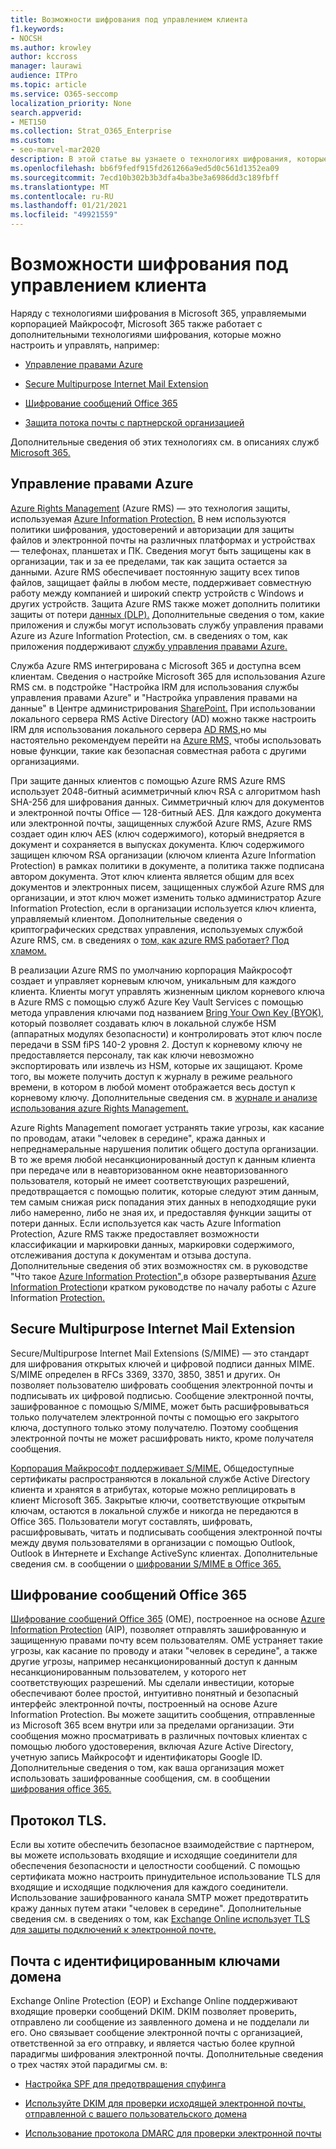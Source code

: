 ```yaml
---
title: Возможности шифрования под управлением клиента
f1.keywords:
- NOCSH
ms.author: krowley
author: kccross
manager: laurawi
audience: ITPro
ms.topic: article
ms.service: O365-seccomp
localization_priority: None
search.appverid:
- MET150
ms.collection: Strat_O365_Enterprise
ms.custom:
- seo-marvel-mar2020
description: В этой статье вы узнаете о технологиях шифрования, которые можно настраивать и управлять в Microsoft 365.
ms.openlocfilehash: bb6f9fedf915fd261266a9ed5d0c561d1352ea09
ms.sourcegitcommit: 7ecd10b302b3b3dfa4ba3be3a6986dd3c189fbff
ms.translationtype: MT
ms.contentlocale: ru-RU
ms.lasthandoff: 01/21/2021
ms.locfileid: "49921559"
---
```

# <a name="customer-managed-encryption-features"></a>Возможности шифрования под управлением клиента

Наряду с технологиями шифрования в Microsoft 365, управляемыми корпорацией Майкрософт, Microsoft 365 также работает с дополнительными технологиями шифрования, которые можно настроить и управлять, например:

- [Управление правами Azure](https://docs.microsoft.com/azure/information-protection/what-is-azure-rms)

- [Secure Multipurpose Internet Mail Extension](https://blogs.technet.com/b/exchange/archive/2014/12/15/how-to-configure-s-mime-in-office-365.aspx)

- [Шифрование сообщений Office 365](https://products.office.com/en-us/exchange/office-365-message-encryption)

- [Защита потока почты с партнерской организацией](https://docs.microsoft.com/exchange/mail-flow-best-practices/use-connectors-to-configure-mail-flow/set-up-connectors-for-secure-mail-flow-with-a-partner)

Дополнительные сведения об этих технологиях см. в описаниях служб [Microsoft 365.](https://technet.microsoft.com/library/office-365-service-descriptions.aspx)

## <a name="azure-rights-management"></a>Управление правами Azure

[Azure Rights Management](https://docs.microsoft.com/azure/information-protection/what-is-azure-rms) (Azure RMS) — это технология защиты, используемая [Azure Information Protection.](https://docs.microsoft.com/information-protection/understand-explore/what-is-information-protection) В нем используются политики шифрования, удостоверений и авторизации для защиты файлов и электронной почты на различных платформах и устройствах — телефонах, планшетах и ПК. Сведения могут быть защищены как в организации, так и за ее пределами, так как защита остается за данными. Azure RMS обеспечивает постоянную защиту всех типов файлов, защищает файлы в любом месте, поддерживает совместную работу между компанией и широкий спектр устройств с Windows и других устройств. Защита Azure RMS также может дополнить политики защиты от потери [данных (DLP).](https://docs.microsoft.com/exchange/security-and-compliance/data-loss-prevention/data-loss-prevention) Дополнительные сведения о том, какие приложения и службы могут использовать службу управления правами Azure из Azure Information Protection, см. в сведениях о том, как приложения поддерживают [службу управления правами Azure.](https://docs.microsoft.com/information-protection/understand-explore/applications-support)

Служба Azure RMS интегрирована с Microsoft 365 и доступна всем клиентам. Сведения о настройке Microsoft 365 для использования Azure RMS см. в подстройке "Настройка IRM для использования службы управления правами Azure" и "Настройка управления правами на данные" в Центре администрирования [SharePoint.](https://technet.microsoft.com/library/dn151475(v=exchg.150).aspx) При использовании локального сервера RMS Active Directory (AD) можно также настроить IRM для использования локального сервера [AD RMS,](https://docs.microsoft.com/office365/SecurityCompliance/configure-irm-to-use-an-on-premises-ad-rms-server)но мы настоятельно рекомендуем перейти на [Azure RMS,](https://docs.microsoft.com/azure/information-protection/migrate-from-ad-rms-to-azure-rms) чтобы использовать новые функции, такие как безопасная совместная работа с другими организациями.

При защите данных клиентов с помощью Azure RMS Azure RMS использует 2048-битный асимметричный ключ RSA с алгоритмом hash SHA-256 для шифрования данных. Симметричный ключ для документов и электронной почты Office — 128-битный AES. Для каждого документа или электронной почты, защищенных службой Azure RMS, Azure RMS создает один ключ AES (ключ содержимого), который внедряется в документ и сохраняется в выпусках документа. Ключ содержимого защищен ключом RSA организации (ключом клиента Azure Information Protection) в рамках политики в документе, а политика также подписана автором документа. Этот ключ клиента является общим для всех документов и электронных писем, защищенных службой Azure RMS для организации, и этот ключ может изменить только администратор Azure Information Protection, если в организации используется ключ клиента, управляемый клиентом. Дополнительные сведения о криптографических средствах управления, используемых службой Azure RMS, см. в сведениях о [том, как azure RMS работает? Под хламом.](https://docs.microsoft.com/information-protection/understand-explore/how-does-it-work)

В реализации Azure RMS по умолчанию корпорация Майкрософт создает и управляет корневым ключом, уникальным для каждого клиента. Клиенты могут управлять жизненным циклом корневого ключа в Azure RMS с помощью служб Azure Key Vault Services с помощью метода управления ключами под названием [Bring Your Own Key (BYOK),](https://docs.microsoft.com/azure/information-protection/plan-implement-tenant-key) который позволяет создавать ключ в локальной службе HSM (аппаратных модулях безопасности) и контролировать этот ключ после передачи в SSM fiPS 140-2 уровня 2. Доступ к корневому ключу не предоставляется персоналу, так как ключи невозможно экспортировать или извлечь из HSM, которые их защищают. Кроме того, вы можете получить доступ к журналу в режиме реального времени, в котором в любой момент отображается весь доступ к корневому ключу. Дополнительные сведения см. в [журнале и анализе использования azure Rights Management.](https://docs.microsoft.com/azure/information-protection/log-analyze-usage)

Azure Rights Management помогает устранять такие угрозы, как касание по проводам, атаки "человек в середине", кража данных и непреднамеральные нарушения политик общего доступа организации. В то же время любой несанкционированный доступ к данным клиента при передаче или в неавторизованном окне неавторизованного пользователя, который не имеет соответствующих разрешений, предотвращается с помощью политик, которые следуют этим данным, тем самым снижая риск попадания этих данных в неподходящие руки либо намеренно, либо не зная их, и предоставляя функции защиты от потери данных. Если используется как часть Azure Information Protection, Azure RMS также предоставляет возможности классификации и маркировки данных, маркировки содержимого, отслеживания доступа к документам и отзыва доступа. Дополнительные сведения об этих возможностях см. в руководстве "Что такое [Azure Information Protection",](https://docs.microsoft.com/information-protection/understand-explore/what-is-information-protection)в обзоре развертывания [Azure Information Protection](https://docs.microsoft.com/information-protection/plan-design/deployment-roadmap)и кратком руководстве по началу работы с Azure Information [Protection.](https://docs.microsoft.com/information-protection/get-started/infoprotect-quick-start-tutorial)

## <a name="secure-multipurpose-internet-mail-extension"></a>Secure Multipurpose Internet Mail Extension

Secure/Multipurpose Internet Mail Extensions (S/MIME) — это стандарт для шифрования открытых ключей и цифровой подписи данных MIME. S/MIME определен в RFCs 3369, 3370, 3850, 3851 и других. Он позволяет пользователю шифровать сообщения электронной почты и подписывать их цифровой подписью. Сообщение электронной почты, зашифрованное с помощью S/MIME, может быть расшифровываться только получателем электронной почты с помощью его закрытого ключа, доступного только этому получателю. Поэтому сообщения электронной почты не может расшифровать никто, кроме получателя сообщения.

[Корпорация Майкрософт поддерживает S/MIME.](https://blogs.technet.com/b/exchange/archive/2014/12/15/how-to-configure-s-mime-in-office-365.aspx) Общедоступные сертификаты распространяются в локальной службе Active Directory клиента и хранятся в атрибутах, которые можно реплицировать в клиент Microsoft 365. Закрытые ключи, соответствующие открытым ключам, остаются в локальной службе и никогда не передаются в Office 365. Пользователи могут составлять, шифровать, расшифровывать, читать и подписывать сообщения электронной почты между двумя пользователями в организации с помощью Outlook, Outlook в Интернете и Exchange ActiveSync клиентах. Дополнительные сведения см. в сообщении о [шифровании S/MIME в Office 365.](https://blogs.office.com/2014/02/26/smime-encryption-now-in-office-365/)

## <a name="office-365-message-encryption"></a>Шифрование сообщений Office 365

[Шифрование сообщений Office 365](https://products.office.com/exchange/office-365-message-encryption) (OME), построенное на основе [Azure Information Protection](https://docs.microsoft.com/information-protection/understand-explore/what-is-information-protection) (AIP), позволяет отправлять зашифрованную и защищенную правами почту всем пользователям. OME устраняет такие угрозы, как касание по проводу и атаки "человек в середине", а также другие угрозы, например несанкционированный доступ к данным несанкционированным пользователем, у которого нет соответствующих разрешений. Мы сделали инвестиции, которые обеспечивают более простой, интуитивно понятный и безопасный интерфейс электронной почты, построенный на основе Azure Information Protection. Вы можете защитить сообщения, отправленные из Microsoft 365 всем внутри или за пределами организации. Эти сообщения можно просматривать в различных почтовых клиентах с помощью любого удостоверения, включая Azure Active Directory, учетную запись Майкрософт и идентификаторы Google ID. Дополнительные сведения о том, как ваша организация может использовать зашифрованные сообщения, см. в сообщении [шифрования office 365.](https://docs.microsoft.com/microsoft-365/compliance/ome)

## <a name="transport-layer-security"></a>Протокол TLS.   

Если вы хотите обеспечить безопасное взаимодействие с партнером, вы можете использовать входящие и исходящие соединители для обеспечения безопасности и целостности сообщений. С помощью сертификата можно настроить принудительное использование TLS для входящие и исходящие подключения для каждого соединители. Использование зашифрованного канала SMTP может предотвратить кражу данных путем атаки "человек в середине". Дополнительные сведения см. в сведениях о том, как [Exchange Online использует TLS для защиты подключений к электронной почте.](https://docs.microsoft.com/microsoft-365/compliance/exchange-online-uses-tls-to-secure-email-connections)

## <a name="domain-keys-identified-mail"></a>Почта с идентифицированным ключами домена

Exchange Online Protection (EOP) и Exchange Online поддерживают входящие проверки сообщений DKIM. DKIM позволяет проверить, отправлено ли сообщение из заявленного домена и не подделали ли его. Оно связывает сообщение электронной почты с организацией, ответственной за его отправку, и является частью более крупной парадигмы шифрования электронной почты. Дополнительные сведения о трех частях этой парадигмы см. в:

- [Настройка SPF для предотвращения спуфинга](https://docs.microsoft.com/office365/SecurityCompliance/set-up-spf-in-office-365-to-help-prevent-spoofing)

- [Используйте DKIM для проверки исходящей электронной почты, отправленной с вашего пользовательского домена](https://docs.microsoft.com/office365/SecurityCompliance/use-dkim-to-validate-outbound-email)

- [Использование протокола DMARC для проверки электронной почты](https://docs.microsoft.com/office365/SecurityCompliance/use-dmarc-to-validate-email)
